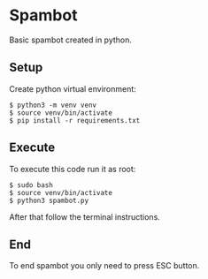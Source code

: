 # Spambot
Basic spambot created in python.

## Setup
Create python virtual environment:
```
$ python3 -m venv venv
$ source venv/bin/activate
$ pip install -r requirements.txt
```
## Execute
To execute this code run it as root:
```
$ sudo bash
$ source venv/bin/activate
$ python3 spambot.py
```
After that follow the terminal instructions.

## End
To end spambot you only need to press ESC button.